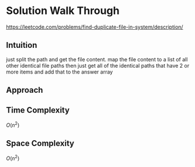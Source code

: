 # Solution Walk Through
https://leetcode.com/problems/find-duplicate-file-in-system/description/

## Intuition
just split the path and get the file content. map the file content to a list of all other identical file paths
then just get all of the identical paths that have 2 or more items and add that to the answer array

## Approach


## Time Complexity
$O(n^2)$

## Space Complexity
$O(n^2)$




